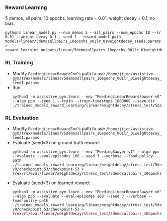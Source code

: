 ### Reward Learning
5 demos, all pairs, 10 epochs, learning rate = 0.01, weight decay = 0.1, no bias.
``` 
python3 linear_model.py --num_demos 5 --all_pairs --num_epochs 10 --lr 0.01 --weight_decay 0.1 --seed 1 --reward_model_path models/linear/5demosallpairs_10epochs_001lr_01weightdecay_seed1.params > reward_learning_outputs/linear/5demosallpairs_10epochs_001lr_01weightdecay_seed1.txt
```

### RL Training
- Modify `FeedingLinearRewardEnv`'s path to use `/home/jtien/assistive-gym/trex/models/linear/5demosallpairs_10epochs_001lr_01weightdecay_seed1.params`
- Run
	```
	python3 -m assistive_gym.learn --env "FeedingLinearRewardSawyer-v0" --algo ppo --seed 1 --train --train-timesteps 1000000 --save-dir ./trained_models_reward_learning/linear/weightdecay/stress_test/5demosallpairs_10epochs_001lr_01weightdecay_seed1
	```

### RL Evaluation
- Modify `FeedingLinearRewardEnv`'s path to use `/home/jtien/assistive-gym/trex/models/linear/5demosallpairs_10epochs_001lr_01weightdecay_seed1.params`
- Evaluate (seed=3) on ground truth reward:
    ```
    python3 -m assistive_gym.learn --env "FeedingSawyer-v1" --algo ppo --evaluate --eval-episodes 100 --seed 3 --verbose --load-policy-path  ./trained_models_reward_learning/linear/weightdecay/stress_test/5demosallpairs_10epochs_001lr_01weightdecay_seed1/ppo/FeedingLinearRewardSawyer-v0/checkpoint_53/checkpoint-53 > trex/rl/eval/linear/weightdecay/stress_test/5demosallpairs_10epochs_001lr_01weightdecay_seed1/learnedpolicy_truereward.txt
    ```
- Evaluate (seed=3) on learned reward:
    ```
    python3 -m assistive_gym.learn --env "FeedingLinearRewardSawyer-v0" --algo ppo --evaluate --eval-episodes 100 --seed 3 --verbose --load-policy-path  ./trained_models_reward_learning/linear/weightdecay/stress_test/5demosallpairs_10epochs_001lr_01weightdecay_seed1/ppo/FeedingLinearRewardSawyer-v0/checkpoint_53/checkpoint-53 > trex/rl/eval/linear/weightdecay/stress_test/5demosallpairs_10epochs_001lr_01weightdecay_seed1/learnedpolicy_learnedreward.txt
    ```
